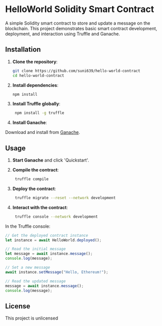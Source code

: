 # HelloWorld Solidity Smart Contract

A simple Solidity smart contract to store and update a message on the blockchain. This project demonstrates basic smart contract development, deployment, and interaction using Truffle and Ganache.

## Installation

1. **Clone the repository**:
   ```sh
   git clone https://github.com/suni639/hello-world-contract
   cd hello-world-contract

2. **Install dependencies**:
   ```sh
   npm install

3. **Install Truffle globally**:
   ```sh
    npm install -g truffle

4. **Install Ganache**:

Download and install from [Ganache](https://trufflesuite.com/ganache/).

## Usage

1. **Start Ganache** and click 'Quickstart'.

2. **Compile the contract**:
   ```sh
    truffle compile

3. **Deploy the contract**:
   ```sh
    truffle migrate --reset --network development

4. **Interact with the contract**:
   ```sh
    truffle console --network development

In the Truffle console:
```javascript
// Get the deployed contract instance
let instance = await HelloWorld.deployed();

// Read the initial message
let message = await instance.message();
console.log(message);

// Set a new message
await instance.setMessage("Hello, Ethereum!");

// Read the updated message
message = await instance.message();
console.log(message);
```

## License

This project is unlicensed
